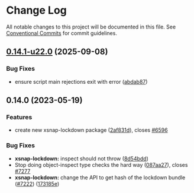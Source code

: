 # Change Log

All notable changes to this project will be documented in this file.
See [Conventional Commits](https://conventionalcommits.org) for commit guidelines.

## [0.14.1-u22.0](https://github.com/Agoric/agoric-sdk/compare/@agoric/xsnap-lockdown@0.14.0...@agoric/xsnap-lockdown@0.14.1-u22.0) (2025-09-08)

### Bug Fixes

* ensure script main rejections exit with error ([abdab87](https://github.com/Agoric/agoric-sdk/commit/abdab879014a5c3124ebd0e9246995ac6b1ce6e5))

## 0.14.0 (2023-05-19)

### Features

* create new xsnap-lockdown package ([2af831d](https://github.com/Agoric/agoric-sdk/commit/2af831d9683a4080168ee267e8d57227d2167f37)), closes [#6596](https://github.com/Agoric/agoric-sdk/issues/6596)

### Bug Fixes

* **xsnap-lockdown:** inspect should not throw ([8d54bdd](https://github.com/Agoric/agoric-sdk/commit/8d54bdd19abc3098b92d02f266f883dcb637bf05))
* Stop doing object-inspect type checks the hard way ([087aa27](https://github.com/Agoric/agoric-sdk/commit/087aa27f2dfd6444e4cc969956c621b3bf581940)), closes [#7277](https://github.com/Agoric/agoric-sdk/issues/7277)
* **xsnap-lockdown:** change the API to get hash of the lockdown bundle ([#7222](https://github.com/Agoric/agoric-sdk/issues/7222)) ([173185e](https://github.com/Agoric/agoric-sdk/commit/173185e47154c12e025bc38478283087439058f9))
